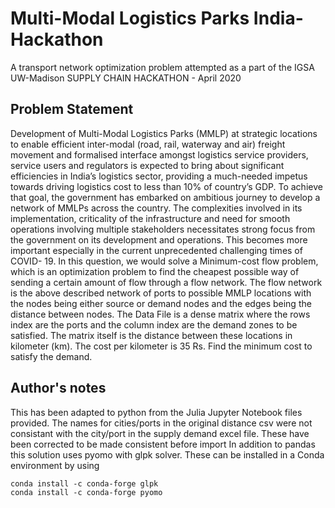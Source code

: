 # Multi-Modal Logistics Parks India-Hackathon
A transport network optimization problem attempted as a part of the IGSA UW-Madison SUPPLY CHAIN HACKATHON - April 2020

## Problem Statement
Development of Multi-Modal Logistics Parks (MMLP) at strategic locations to enable efficient inter-modal (road,
rail, waterway and air) freight movement and formalised interface amongst logistics service providers, service
users and regulators is expected to bring about significant efficiencies in India’s logistics sector, providing a
much-needed impetus towards driving logistics cost to less than 10% of country’s GDP. To achieve that goal, the
government has embarked on ambitious journey to develop a network of MMLPs across the country. The
complexities involved in its implementation, criticality of the infrastructure and need for smooth operations
involving multiple stakeholders necessitates strong focus from the government on its development and
operations. This becomes more important especially in the current unprecedented challenging times of COVID-
19.
In this question, we would solve a Minimum-cost flow problem, which is an optimization problem to find the
cheapest possible way of sending a certain amount of flow through a flow network. The flow network is the
above described network of ports to possible MMLP locations with the nodes being either source or demand
nodes and the edges being the distance between nodes. The Data File is a dense matrix where the rows index
are the ports and the column index are the demand zones to be satisfied. The matrix itself is the distance
between these locations in kilometer (km). The cost per kilometer is 35 Rs. Find the minimum cost to satisfy the
demand.


## Author's notes
This has been adapted to python from the Julia Jupyter Notebook files provided.
The names for cities/ports in the original distance csv were not consistant with the city/port in the supply
demand excel file. These have been corrected to be made consistent before import
In addition to pandas this solution uses pyomo with glpk solver. These can be installed in a Conda
environment by using
```
conda install -c conda-forge glpk
conda install -c conda-forge pyomo
```

